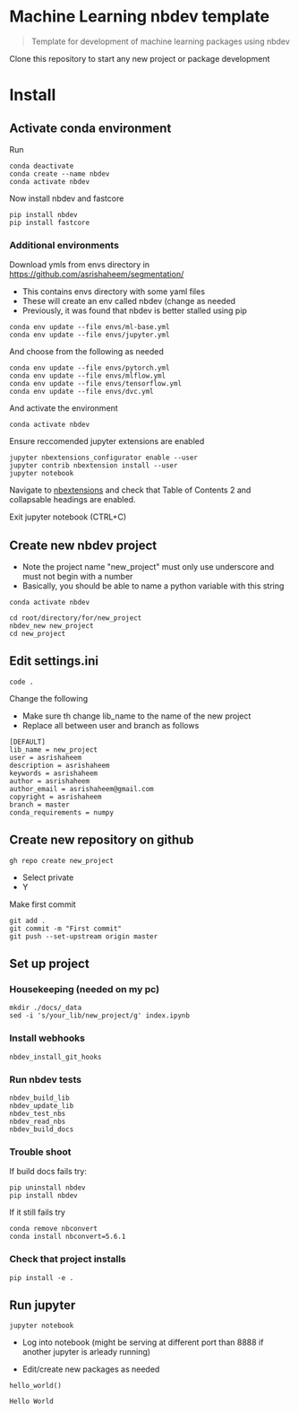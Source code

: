 # Machine Learning nbdev template
> Template for development of machine learning packages using nbdev


Clone this repository to start any new project or package development

# Install

## Activate conda environment

Run

```
conda deactivate
conda create --name nbdev
conda activate nbdev
```

Now install nbdev and fastcore

```
pip install nbdev
pip install fastcore
```

### Additional environments

Download ymls from envs directory in https://github.com/asrishaheem/segmentation/ 

* This contains envs directory with some yaml files
* These will create an env called nbdev (change as needed
* Previously, it was found that nbdev is better stalled using pip


```
conda env update --file envs/ml-base.yml
conda env update --file envs/jupyter.yml
```

    
And choose from the following as needed

```
conda env update --file envs/pytorch.yml
conda env update --file envs/mlflow.yml
conda env update --file envs/tensorflow.yml
conda env update --file envs/dvc.yml
```

And activate the environment

```
conda activate nbdev
```

Ensure reccomended jupyter extensions are enabled

```
jupyter nbextensions_configurator enable --user
jupyter contrib nbextension install --user
jupyter notebook
```

Navigate to [nbextensions](http://localhost:8888/nbextensions) and check that Table of Contents 2 and collapsable headings are enabled.

Exit jupyter notebook (CTRL+C)



## Create new nbdev project

* Note the project name "new_project" must only use underscore and must not begin with a number
* Basically, you should be able to name a python variable with this string

```
conda activate nbdev
```


```
cd root/directory/for/new_project
nbdev_new new_project
cd new_project
```


## Edit settings.ini

```
code .
```

Change the following 
* Make sure th change lib_name to the name of the new project
* Replace all between user and branch as follows

```
[DEFAULT]
lib_name = new_project
user = asrishaheem
description = asrishaheem
keywords = asrishaheem
author = asrishaheem
author_email = asrishaheem@gmail.com
copyright = asrishaheem
branch = master
conda_requirements = numpy

```

## Create new repository on github

```
gh repo create new_project
```

* Select private
* Y

Make first commit

```
git add .
git commit -m "First commit"
git push --set-upstream origin master
```

## Set up project

### Housekeeping (needed on my pc)

```
mkdir ./docs/_data
sed -i 's/your_lib/new_project/g' index.ipynb
```

### Install webhooks

```
nbdev_install_git_hooks
```

### Run nbdev tests

```
nbdev_build_lib
nbdev_update_lib
nbdev_test_nbs
nbdev_read_nbs
nbdev_build_docs
```

### Trouble shoot


If build docs fails try:

```
pip uninstall nbdev
pip install nbdev
```

If it still fails try

```
conda remove nbconvert
conda install nbconvert=5.6.1
```

### Check that project installs

```
pip install -e .
```

## Run jupyter

```
jupyter notebook
```

* Log into notebook (might be serving at different port than 8888 if another jupyter is arleady running)

* Edit/create new packages as needed

```
hello_world()
```

    Hello World
    
